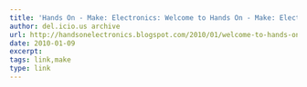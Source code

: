 ```yaml
---
title: 'Hands On - Make: Electronics: Welcome to Hands On - Make: Electronics'
author: del.icio.us archive
url: http://handsonelectronics.blogspot.com/2010/01/welcome-to-hands-on-make-electronics.html
date: 2010-01-09
excerpt: 
tags: link,make
type: link
---
```

